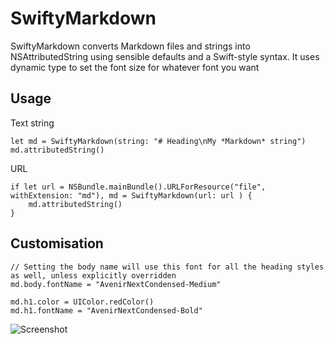 # SwiftyMarkdown

SwiftyMarkdown converts Markdown files and strings into NSAttributedString using sensible defaults and a Swift-style syntax. It uses dynamic type to set the font size for whatever font you want

## Usage

Text string

	let md = SwiftyMarkdown(string: "# Heading\nMy *Markdown* string")
	md.attributedString()

URL 


	if let url = NSBundle.mainBundle().URLForResource("file", withExtension: "md"), md = SwiftyMarkdown(url: url ) {
		md.attributedString()
	}

## Customisation 

	// Setting the body name will use this font for all the heading styles as well, unless explicitly overridden
	md.body.fontName = "AvenirNextCondensed-Medium"

	md.h1.color = UIColor.redColor()
	md.h1.fontName = "AvenirNextCondensed-Bold"

![Screenshot](https://s3.amazonaws.com/f.cl.ly/items/1Z1v301p3R393R3z1S2g/Simulator%20Screen%20Shot%205%20Mar%202016,%2018.53.44.png?v=8a43c204)
